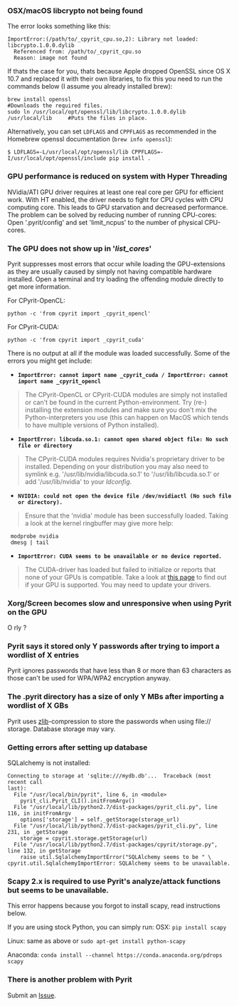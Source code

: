 ### OSX/macOS libcrypto not being found ###

The error looks something like this:
````
ImportError:(/path/to/_cpyrit_cpu.so,2): Library not loaded: libcrypto.1.0.0.dylib
  Referenced from: /path/to/_cpyrit_cpu.so
  Reason: image not found
````
If thats the case for you, thats because Apple dropped OpenSSL since OS X 10.7 and replaced it with their own libraries, to fix this you need to run the commands below (I assume you already installed brew):

```
brew install openssl                                                        #Downloads the required files.
sudo ln /usr/local/opt/openssl/lib/libcrypto.1.0.0.dylib /usr/local/lib     #Puts the files in place.
```

Alternatively, you can set `LDFLAGS` and `CPPFLAGS` as recommended in the Homebrew openssl documentation (`brew info openssl`):

```shell_session
$ LDFLAGS=-L/usr/local/opt/openssl/lib CPPFLAGS=-I/usr/local/opt/openssl/include pip install .
```

### GPU performance is reduced on system with Hyper Threading ###

NVidia/ATI GPU driver requires at least one real core per GPU for efficient work. With HT enabled, the driver needs to fight for CPU cycles with CPU computing core. This leads to GPU starvation and decreased performance. The problem can be solved by reducing number of running CPU-cores: Open '.pyrit/config' and set 'limit\_ncpus' to the number of physical CPU-cores.

### The GPU does not show up in '_list\_cores_' ###

Pyrit suppresses most errors that occur while loading the GPU-extensions as they are usually caused by simply not having compatible hardware installed. Open a terminal and try loading the offending module directly to get more information.

For CPyrit-OpenCL:

```
python -c 'from cpyrit import _cpyrit_opencl'
```

For CPyrit-CUDA:

```
python -c 'from cpyrit import _cpyrit_cuda'
```

There is no output at all if the module was loaded successfully. Some of the errors you might get include:

  * **`ImportError: cannot import name _cpyrit_cuda / ImportError: cannot import name _cpyrit_opencl`**

> The CPyrit-OpenCL or CPyrit-CUDA modules are simply not installed or can't be found in the current Python-environment. Try (re-) installing the extension modules and make sure you don't mix the Python-interpreters you use (this can happen on MacOS which tends to have multiple versions of Python installed).

  * **`ImportError: libcuda.so.1: cannot open shared object file: No such file or directory`**

> The CPyrit-CUDA modules requires Nvidia's proprietary driver to be installed. Depending on your distribution you may also need to symlink e.g. '/usr/lib/nvidia/libcuda.so.1' to '/usr/lib/libcuda.so.1' or add '/usr/lib/nvidia' to your _ldconfig_.

  * **`NVIDIA: could not open the device file /dev/nvidiactl (No such file or directory).`**

> Ensure that the 'nvidia' module has been successfully loaded. Taking a look at the kernel ringbuffer may give more help:

```
 modprobe nvidia
 dmesg | tail
```

  * **`ImportError: CUDA seems to be unavailable or no device reported.`**

> The CUDA-driver has loaded but failed to initialize or reports that none of your GPUs is compatible. Take a look at [this page](http://www.nvidia.com/object/cuda_learn_products.html) to find out if your GPU is supported. You may need to update your drivers.

### Xorg/Screen becomes slow and unresponsive when using Pyrit on the GPU ###

O rly ?

### Pyrit says it stored only Y passwords after trying to import a wordlist of X entries ###

Pyrit ignores passwords that have less than 8 or more than 63 characters as those can't be used for WPA/WPA2 encryption anyway.

### The .pyrit directory has a size of only Y MBs after importing a wordlist of X GBs ###

Pyrit uses [zlib](http://www.zlib.net)-compression to store the passwords when using file:// storage. Database storage may vary.


### Getting errors after setting up database ###

SQLalchemy is not installed:
```
Connecting to storage at 'sqlite:///mydb.db'...  Traceback (most recent call 
last):
  File "/usr/local/bin/pyrit", line 6, in <module>
    pyrit_cli.Pyrit_CLI().initFromArgv()
  File "/usr/local/lib/python2.7/dist-packages/pyrit_cli.py", line 116, in initFromArgv
    options['storage'] = self._getStorage(storage_url)
  File "/usr/local/lib/python2.7/dist-packages/pyrit_cli.py", line 231, in _getStorage
    storage = cpyrit.storage.getStorage(url)
  File "/usr/local/lib/python2.7/dist-packages/cpyrit/storage.py", line 132, in getStorage
    raise util.SqlalchemyImportError("SQLAlchemy seems to be " \
cpyrit.util.SqlalchemyImportError: SQLAlchemy seems to be unavailable.
```

### Scapy 2.x is required to use Pyrit's analyze/attack functions but seems to be unavailable. ###

This error happens because you forgot to install scapy, read instructions below.

If you are using stock Python, you can simply run:
OSX:
`pip install scapy` 

Linux:
same as above or `sudo apt-get install python-scapy`

Anaconda:
`conda install --channel https://conda.anaconda.org/pdrops scapy`

### There is another problem with Pyrit ###
Submit an [Issue](https://github.com/JPaulMora/Pyrit/issues).